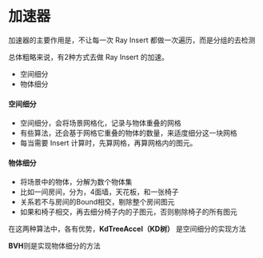 # 加速器

加速器的主要作用是，不让每一次 Ray Insert 都做一次遍历，而是分组的去检测

总体粗略来说，有2种方式去做 Ray Insert 的加速。
 - 空间细分
 - 物体细分

#### 空间细分
 - 空间细分，会将场景网格化，记录与物体重叠的网格
 - 有些算法，还会基于网格它重叠的物体的数量，来适度细分这一块网格
 - 每当需要 Insert 计算时，先算网格，再算网格内的图元。

#### 物体细分
 - 将场景中的物体，分解为数个物体集
 - 比如一间房间，分为，4面墙，天花板，和一张椅子
 - 关系若不与房间的Bound相交，剔除整个房间图元
 - 如果和椅子相交，再去细分椅子内的子图元，否则剔除椅子的所有图元

在这两种算法中，各有优势，**KdTreeAccel（KD树）** 是空间细分的实现方法

**BVH**则是实现物体细分的方法


 